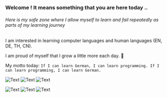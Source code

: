 ### Welcome ! It means something that you are here today ..
###### Here is my safe zone where I allow myself to learn and fail repeatedly as parts of my learning journey

I am interested in learning computer languages and human languages (EN, DE, TH, CN).

I am proud of myself that I grow a little more each day. 🌱 

My motto today:
``` If I can learn German, I can learn programming. If I can learn programming, I can learn German. ```

![Text](https://img.shields.io/badge/Udemy-EC5252?style=for-the-badge&logo=Udemy&logoColor=white)
![Text](https://img.shields.io/badge/Adobe%20Creative%20Cloud-DA1F26?style=for-the-badge&logo=Adobe%20Creative%20Cloud&logoColor=white)
![Text](https://img.shields.io/badge/GitHub-100000?style=for-the-badge&logo=github&logoColor=white)

![Text](https://img.shields.io/badge/HTML5-E34F26?style=for-the-badge&logo=html5&logoColor=white)
![Text](https://img.shields.io/badge/CSS3-1572B6?style=for-the-badge&logo=css3&logoColor=white)
![Text](https://img.shields.io/badge/JavaScript-323330?style=for-the-badge&logo=javascript&logoColor=F7DF1E)


<!---
Siri-RTNP/Siri-RTNP is a ✨ special ✨ repository because its `README.md` (this file) appears on your GitHub profile.
You can click the Preview link to take a look at your changes.
--->
